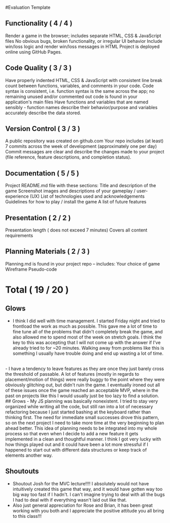 #Evaluation Template 

## Functionality ( 4 / 4 )
Render a game in the browser; includes separate HTML, CSS & JavaScript files
No obvious bugs, broken functionality, or irregular UI behavior
Include win/loss logic and render win/loss messages in HTML 
Project is deployed online using GitHub Pages. 

## Code Quality ( 3 / 3 )
Have properly indented HTML, CSS & JavaScript with consistent line break count between functions, variables, and comments in your code. 
Code syntax is consistent, i.e. function syntax is the same across the app; no remaining unused and/or commented out code is found in your application's main files 
Have functions and variables that are named sensibly - function names describe their behavior/purpose and variables accurately describe the data stored.

## Version Control ( 3 / 3 )
A public repository was created on github.com
Your repo includes (at least) 7 commits across the week of development (approximately one per day)
Commit messages are clear and describe the changes made to your project (file reference, feature descriptions, and completion status). 

## Documentation ( 5 / 5 )
Project  README.md file with these sections:
Title and description of the game
Screenshot images and descriptions of your gameplay / user-experience (UX)
List of technologies used and acknowledgements
Guidelines for how to play / install the game
A list of future features 

## Presentation ( 2 / 2 )
Presentation length ( does not exceed 7 minutes) 
Covers all content requirements

## Planning Materials  ( 2 / 3 )
Planning.md is found in your project repo – includes:
Your choice of game
Wireframe
Pseudo-code


# Total ( 19 / 20 )
## Glows
- I think I did well with time management. I started Friday night and tried to frontload the work as much as possible. This gave me a lot of time to fine tune all of the problems that didn't completely break the game, and also allowed me to spend most of the week on stretch goals. I think the key to this was accepting that I will not come up with the answer if I've already tried to for ~20 minutes. Walking away from problems like this is something I usually have trouble doing and end up wasting a lot of time. 
<br>
- I have a tendency to leave features as they are once they just barely cross the threshold of passable. A lot of features (mostly in regards to placement/motion of things) were really buggy to the point where they were obviously glitching out, but didn't ruin the game. I eventually ironed out all of these issues once the game reached an acceptable MVP, where in the past on projects like this I would usually just be too lazy to find a solution.
<br>
## Grows 
- My JS planning was basically nonexistent. I tried to stay very organized while writing all the code, but still ran into a lot of necessary refactoring because I just started bashing at the keyboard rather than thinking first. The need for immediate small successes drove this pattern, so on the next project I need to take more time at the very beginning to plan ahead better. This idea of planning needs to be integrated into my whole process so that even when I decide to add a new feature it gets implemented in a clean and thoughtful manner. I think I got very lucky with how things played out and it could have been a lot more stressful if I happened to start out with different data structures or keep track of elements another way.

## Shoutouts
- Shoutout Josh for the MVC lecture!!!! I absolutely would not have intuitively created this game that way, and it would have gotten way too big way too fast if I hadn't. I can't imagine trying to deal with all the bugs I had to deal with if everything wasn't laid out like that.
- Also just general appreciation for Rose and Brian, it has been great working with you both and I appreciate the positive attitude you all bring to this class!!!
